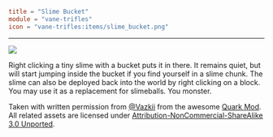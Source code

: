 ```toml
title = "Slime Bucket"
module = "vane-trifles"
icon = "vane-trifles:items/slime_bucket.png"
```
---
![](assets/gifs/slime_bucket.gif)

Right clicking a tiny slime with a bucket puts it in there. It remains quiet, but will start jumping inside the bucket if you find yourself in a slime chunk.
The slime can also be deployed back into the world by right clicking on a block. You may use it as a replacement for slimeballs. You monster.

Taken with written permission from [@Vazkii](https://vazkii.net/) from the awesome [Quark Mod](https://quarkmod.net/). All related assets are licensed under [Attribution-NonCommercial-ShareAlike 3.0 Unported](https://github.com/VazkiiMods/Quark/blob/master/LICENSE.md).
